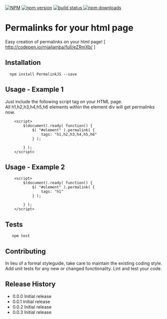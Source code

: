 [![NPM](https://nodei.co/npm/PermalinkJS.png?downloads=true&downloadRank=true&stars=true)](https://www.npmjs.com/package/permalinkjs)
[![npm version](https://badge.fury.io/js/permalinkjs.svg)](https://www.npmjs.com/package/permalinkjs)
<a href="https://www.npmjs.com/package/permalinkjs">
    <img src="https://img.shields.io/travis/badges/shields.svg"
         alt="build status">
</a>
[![npm downloads](https://img.shields.io/npm/dm/permalinkjs.svg?style=flat)](https://www.npmjs.com/package/permalinkjs)


Permalinks for your html page
=======================================

Easy creation of permalinks on your html page! [ http://codepen.io/rnjailamba/full/eZRmXb/ ] 

## Installation

```shell
  npm install PermalinkJS --save
```
  
## Usage - Example 1

Just include the following script tag on your HTML page.        
All h1,h2,h3,h4,h5,h6 elements within the element div will get permalinks now.

```
  	<script>
		$(document).ready( function() {
			$( "#element" ).permalink( {
				tags: "h1,h2,h3,h4,h5,h6"
			} );
			
		} );
	</script>

```

## Usage - Example 2

```
  	<script>
		$(document).ready( function() {
			$( "#element" ).permalink( {
				tags: "h1"
			} );
			
		} );
	</script>

```

## Tests

```shell
   npm test
```

## Contributing

In lieu of a formal styleguide, take care to maintain the existing coding style.
Add unit tests for any new or changed functionality. Lint and test your code.

## Release History

* 0.0.0 Initial release
* 0.0.1 Initial release
* 0.0.2 Initial release
* 0.0.3 Initial release
